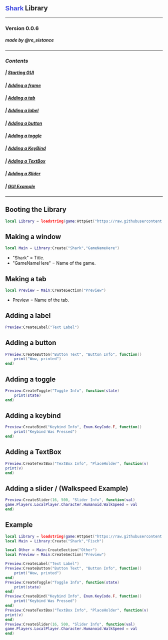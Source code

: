 <html>
<head>
</head>
<body>
<h2><span style="color:#353fdf; font-family: Arial;">Shark</span> Library</h2>
</body>
</html>

---
### Version **0.0.6**
##### made by @re_sistance


<!-- Table of Contents -->

---
### *Contents*
##### | [ Starting GUI ](#LibrarySection)
##### | [ Adding a frame ](#WindowSection)
##### | [ Adding a tab ](#TabSection)
##### | [ Adding a label ](#LabelSection)
##### | [ Adding a button ](#ButtonSection)
##### | [ Adding a toggle ](#ToggleSection)
##### | [ Adding a KeyBind ](#KeyBindSection)
##### | [ Adding a TextBox ](#TextBoxSection)
##### | [ Adding a Slider ](#SliderSection)
##### **|** [ *GUI Example* ](#ExampleSection)
---


<!-- Library Section-->

<a name="LibrarySection"></a>

## Booting the Library
```lua
local Library = loadstring(game:HttpGet("https://raw.githubusercontent.com/RoStormCreations/Shark-Library/refs/heads/main/V01.lua"))()
```


<!-- Window Section -->

<a name="WindowSection"></a>

## Making a window
```lua
local Main = Library:Create("Shark","GameNameHere")
```

 - "Shark" = Title.
 - "GameNameHere" = Name of the game.

<!-- Tab Section -->

<a name="TabSection"></a>

## Making a tab
```lua
local Preview = Main:CreateSection("Preview")
```
 - Preview = Name of the tab.


<!-- Label Section -->

<a name="LabelSection"></a>

## Adding a label
```lua
Preview:CreateLabel("Text Label")
```


<!-- Button Section -->

<a name="ButtonSection"></a>

## Adding a button
```lua
Preview:CreateButton("Button Text", "Button Info", function()
    print("Wow, printed")
end)
```



<!-- Toggle Section -->

<a name="ToggleSection"></a>

## Adding a toggle
```lua
Preview:CreateToggle("Toggle Info", function(state)
    print(state)
end)
```


<!-- KeyBind Section -->

<a name="KeyBindSection"></a>

## Adding a keybind
```lua
Preview:CreateBind("Keybind Info", Enum.KeyCode.F, function()
    print("Keybind Was Pressed")
end)
```



<!-- TextBox Section -->

<a name="TextBoxSection"></a>

## Adding a TextBox
```lua
Preview:CreateTextBox("TextBox Info", "PlaceHolder", function(v)
print(v) 
end)
```




<!-- Slider Section -->

<a name="SliderSection"></a>

## Adding a slider / **(Walkspeed Example)**
```lua
Preview:CreateSlider(16, 500, "Slider Info", function(val)
game.Players.LocalPlayer.Character.Humanoid.WalkSpeed = val
end)
```




<!-- Example Section -->

<a name="ExampleSection"></a>

## Example
```lua
local Library = loadstring(game:HttpGet("https://raw.githubusercontent.com/RoStormCreations/Shark-Library/refs/heads/main/V01.lua"))()
local Main = Library:Create("Shark","Fisch")

local Other = Main:CreateSection("Other")
local Preview = Main:CreateSection("Preview")

Preview:CreateLabel("Text Label")
Preview:CreateButton("Button Text", "Button Info", function()
    print("Wow, printed")
end)
Preview:CreateToggle("Toggle Info", function(state)
    print(state)
end)
Preview:CreateBind("Keybind Info", Enum.KeyCode.F, function()
    print("Keybind Was Pressed")
end)
Preview:CreateTextBox("TextBox Info", "PlaceHolder", function(v)
print(v) 
end)
Preview:CreateSlider(16, 500, "Slider Info", function(val)
game.Players.LocalPlayer.Character.Humanoid.WalkSpeed = val
end)
```